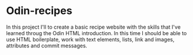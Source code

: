 # Odin-recipes
In this project I'll to create a basic recipe website with the skills that I've learned throug the Odin HTML introduction.
In this time I should be able to use HTML boilerplate, work with text elements, lists, link and images, attributes and commit messages.